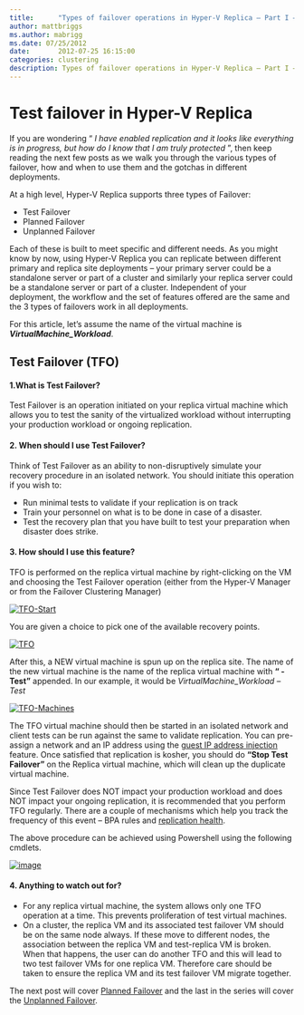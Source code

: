 ```yaml
---
title:      "Types of failover operations in Hyper-V Replica – Part I – Test Failover"
author: mattbriggs
ms.author: mabrigg
ms.date: 07/25/2012
date:       2012-07-25 16:15:00
categories: clustering
description: Types of failover operations in Hyper-V Replica – Part I – Test Failover
---
```

# Test failover in Hyper-V Replica

If you are wondering “ _I have enabled replication and it looks like everything is in progress, but how do I know that I am truly protected_ ”, then keep reading the next few posts as we walk you through the various types of failover, how and when to use them and the gotchas in different deployments.

At a high level, Hyper-V Replica supports three types of Failover:

  * Test Failover 
  * Planned Failover 
  * Unplanned Failover 



Each of these is built to meet specific and different needs. As you might know by now, using Hyper-V Replica you can replicate between different primary and replica site deployments – your primary server could be a standalone server or part of a cluster and similarly your replica server could be a standalone server or part of a cluster. Independent of your deployment, the workflow and the set of features offered are the same and the 3 types of failovers work in all deployments. 

For this article, let’s assume the name of the virtual machine is **_VirtualMachine_Workload_**.

## **Test Failover (TFO)**

#### **1.What** is Test Failover?

Test Failover is an operation initiated on your replica virtual machine which allows you to test the sanity of the virtualized workload without interrupting your production workload or ongoing replication.

#### **2\. When** should I use Test Failover?

Think of Test Failover as an ability to non-disruptively simulate your recovery procedure in an isolated network. You should initiate this operation if you wish to:

  * Run minimal tests to validate if your replication is on track 
  * Train your personnel on what is to be done in case of a disaster. 
  * Test the recovery plan that you have built to test your preparation when disaster does strike. 



#### **3\. How** should I use this feature? 

TFO is performed on the replica virtual machine by right-clicking on the VM and choosing the Test Failover operation (either from the Hyper-V Manager or from the Failover Clustering Manager)

[![TFO-Start](https://msdnshared.blob.core.windows.net/media/TNBlogsFS/prod.evol.blogs.technet.com/CommunityServer.Blogs.Components.WeblogFiles/00/00/00/50/45/metablogapi/2570.TFO-Start_thumb_1F817CF3.png)](https://msdnshared.blob.core.windows.net/media/TNBlogsFS/prod.evol.blogs.technet.com/CommunityServer.Blogs.Components.WeblogFiles/00/00/00/50/45/metablogapi/8372.TFO-Start_52BB25AB.png)

You are given a choice to pick one of the available recovery points. 

[![TFO](https://msdnshared.blob.core.windows.net/media/TNBlogsFS/prod.evol.blogs.technet.com/CommunityServer.Blogs.Components.WeblogFiles/00/00/00/50/45/metablogapi/2526.TFO_thumb_102AC88C.jpg)](https://msdnshared.blob.core.windows.net/media/TNBlogsFS/prod.evol.blogs.technet.com/CommunityServer.Blogs.Components.WeblogFiles/00/00/00/50/45/metablogapi/7317.TFO_07EC6031.jpg)

After this, a NEW virtual machine is spun up on the replica site. The name of the new virtual machine is the name of the replica virtual machine with **“ - Test”** appended. In our example, it would be _VirtualMachine_Workload – Test_

[![TFO-Machines](https://msdnshared.blob.core.windows.net/media/TNBlogsFS/prod.evol.blogs.technet.com/CommunityServer.Blogs.Components.WeblogFiles/00/00/00/50/45/metablogapi/7725.TFO-Machines_thumb_55D4740C.png)](https://msdnshared.blob.core.windows.net/media/TNBlogsFS/prod.evol.blogs.technet.com/CommunityServer.Blogs.Components.WeblogFiles/00/00/00/50/45/metablogapi/3603.TFO-Machines_71E2A246.png)

The TFO virtual machine should then be started in an isolated network and client tests can be run against the same to validate replication. You can pre-assign a network and an IP address using the [guest IP address ](https://blogs.technet.com/b/virtualization/archive/2012/05/29/inject-ip-address-into-the-vm-during-failover.aspx)[injection](https://blogs.technet.com/b/virtualization/archive/2012/05/29/inject-ip-address-into-the-vm-during-failover.aspx) feature. Once satisfied that replication is kosher, you should do **“Stop Test Failover”** on the Replica virtual machine, which will clean up the duplicate virtual machine. 

Since Test Failover does NOT impact your production workload and does NOT impact your ongoing replication, it is recommended that you perform TFO regularly. There are a couple of mechanisms which help you track the frequency of this event – BPA rules and [replication health](https://blogs.technet.com/b/virtualization/archive/2012/06/15/interpreting-replication-health-part-1.aspx).

The above procedure can be achieved using Powershell using the following cmdlets.

[![image](https://msdnshared.blob.core.windows.net/media/TNBlogsFS/prod.evol.blogs.technet.com/CommunityServer.Blogs.Components.WeblogFiles/00/00/00/50/45/metablogapi/4251.image_thumb_68DB5201.png)](https://msdnshared.blob.core.windows.net/media/TNBlogsFS/prod.evol.blogs.technet.com/CommunityServer.Blogs.Components.WeblogFiles/00/00/00/50/45/metablogapi/5228.image_56D4F17D.png)

#### 4\. Anything to watch out for?

  * For any replica virtual machine, the system allows only one TFO operation at a time. This prevents proliferation of test virtual machines. 
  * On a cluster, the replica VM and its associated test failover VM should be on the same node always. If these move to different nodes, the association between the replica VM and test-replica VM is broken. When that happens, the user can do another TFO and this will lead to two test failover VMs for one replica VM. Therefore care should be taken to ensure the replica VM and its test failover VM migrate together. 



The next post will cover [Planned Failover](https://blogs.technet.com/b/virtualization/archive/2012/07/31/types-of-failover-operations-in-hyper-v-replica-part-ii-planned-failover.aspx) and the last in the series will cover the [Unplanned Failover](https://blogs.technet.com/b/virtualization/archive/2012/08/08/types-of-failover-operations-in-hyper-v-replica-part-iii-unplanned-failover.aspx).
